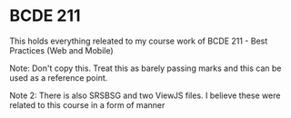 # BCDE 211

This holds everything releated to my course work of BCDE 211 - Best Practices (Web and Mobile)

Note: Don't copy this. Treat this as barely passing marks and this can be used as a reference point.

Note 2: There is also SRSBSG and two ViewJS files. I believe these were related to this course in a form of manner